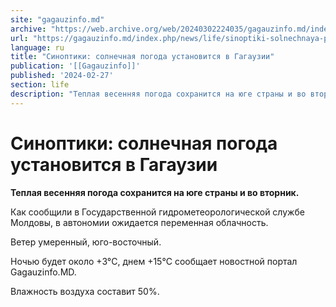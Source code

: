 ```yaml
---
site: "gagauzinfo.md"
archive: "https://web.archive.org/web/20240302224035/gagauzinfo.md/index.php/news/life/sinoptiki-solnechnaya-pogoda-ustanovitsya-v-gagauzii"
url: "https://gagauzinfo.md/index.php/news/life/sinoptiki-solnechnaya-pogoda-ustanovitsya-v-gagauzii"
language: ru
title: "Синоптики: солнечная погода установится в Гагаузии"
publication: '[[Gagauzinfo]]'
published: '2024-02-27'
section: life
description: "Теплая весенняя погода сохранится на юге страны и во вторник."
---
```


# Синоптики: солнечная погода установится в Гагаузии

**Теплая весенняя погода сохранится на юге страны и во вторник.**

Как сообщили в Государственной гидрометеорологической службе Молдовы, в автономии ожидается переменная облачность.

Ветер умеренный, юго-восточный.

Ночью будет около +3°C, днем +15°C сообщает новостной портал Gagauzinfo.MD.

Влажность воздуха составит 50%.